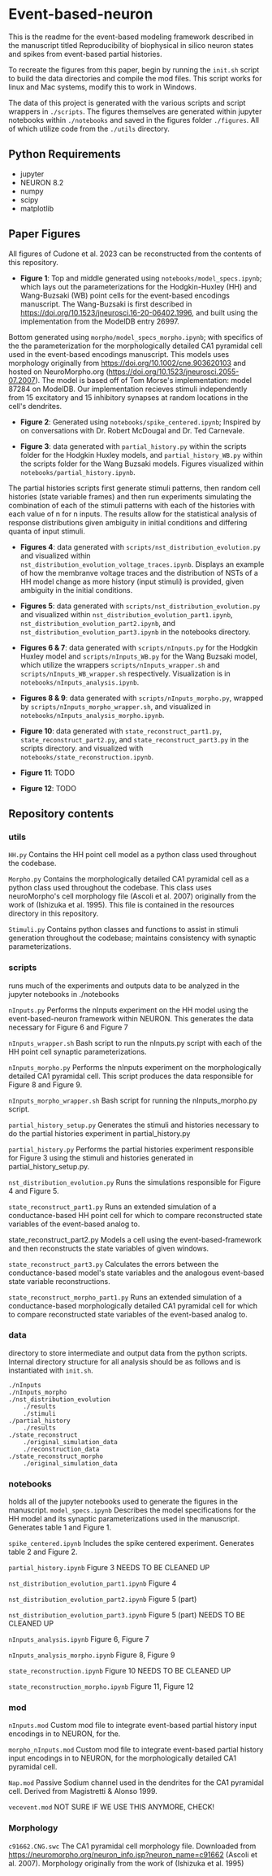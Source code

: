 # Event-based-neuron

This is the readme for the event-based modeling framework described in the manuscript titled 
Reproducibility of biophysical in silico neuron states and spikes from event-based partial histories.

To recreate the figures from this paper, begin by running the `init.sh` script to build the data directories and compile 
the mod files.
This script works for linux and Mac systems, modify this to work in Windows.

The data of this project is generated with the various scripts and script wrappers in `./scripts`. The figures themselves 
are generated within jupyter notebooks within `./notebooks` and saved in the figures folder `./figures`. All of which 
utilize code from the `./utils` directory.

## Python Requirements
- jupyter
- NEURON 8.2
- numpy
- scipy
- matplotlib


## Paper Figures
All figures of Cudone et al. 2023 can be reconstructed from the contents of this repository. 

- **Figure 1**: Top and middle generated using `notebooks/model_specs.ipynb`; which lays out the parameterizations for the Hodgkin-Huxley (HH) and Wang-Buzsaki (WB) point cells for the event-based encodings manuscript. The Wang-Buzsaki is first described in https://doi.org/10.1523/jneurosci.16-20-06402.1996, and built using the implementation from the ModelDB entry 26997.

Bottom generated using `morpho/model_specs_morpho.ipynb`; with specifics of the the parameterization for the morphologically detailed CA1 pyramidal cell used in the event-based encodings manuscript. This models uses morphology originally from https://doi.org/10.1002/cne.903620103 and hosted on NeuroMorpho.org (https://doi.org/10.1523/jneurosci.2055-07.2007). The model is based off of Tom Morse's implementation: model 87284 on ModelDB. Our implementation recieves stimuli independently from 15 excitatory and 15 inhibitory synapses at random locations in the cell's dendrites. 

- **Figure 2**: Generated using `notebooks/spike_centered.ipynb`; Inspired by on conversations with Dr. Robert McDougal and Dr. Ted Carnevale.

- **Figure 3**: data generated with `partial_history.py` within the scripts folder for the 
Hodgkin Huxley models, and `partial_history_WB.py` within the scripts folder for the 
Wang Buzsaki models. Figures visualized within `notebooks/partial_history.ipynb`.

The partial histories scripts first generate stimuli patterns, then random cell histories (state variable frames) and then run experiments simulating the combination of each of the stimuli patterns with each of the histories with each value of n for n inputs. The results allow for the statistical analysis of response distributions given ambiguity in initial conditions and differing quanta of input stimuli. 

- **Figures 4**: data generated with `scripts/nst_distribution_evolution.py` and visualized within `nst_distribution_evolution_voltage_traces.ipynb`. Displays an example of how the membranve voltage traces and the distribution of NSTs of a HH model change as more history (input stimuli) is provided, given ambiguity in the initial conditions.

- **Figures 5**: data generated with `scripts/nst_distribution_evolution.py` and visualized within 
`nst_distribution_evolution_part1.ipynb`, `nst_distribution_evolution_part2.ipynb`, and 
`nst_distribution_evolution_part3.ipynb` in the notebooks directory.

- **Figures 6 & 7**: data generated with `scripts/nInputs.py` for the Hodgkin Huxley model and `scripts/nInputs_WB.py` for 
the Wang Buzsaki model, which utilize the wrappers `scripts/nInputs_wrapper.sh` and `scripts/nInputs_WB_wrapper.sh` 
respectively. Visualization is in `notebooks/nInputs_analysis.ipynb`.

- **Figures 8 & 9**: data generated with `scripts/nInputs_morpho.py`, wrapped by `scripts/nInputs_morpho_wrapper.sh`, and 
visualized in `notebooks/nInputs_analysis_morpho.ipynb`.

- **Figure 10**: data generated with `state_reconstruct_part1.py`, `state_reconstruct_part2.py`, and 
`state_reconstruct_part3.py` in the scripts directory. and visualized with `notebooks/state_reconstruction.ipynb`.

- **Figure 11**: TODO

- **Figure 12**: TODO

## Repository contents

### utils 
`HH.py`
Contains the HH point cell model as a python class used throughout the codebase.

`Morpho.py`
Contains the morphologically detailed CA1 pyramidal cell as a python class used throughout the codebase. This class uses neuroMorpho's cell morphology file (Ascoli et al. 2007) originally from the work of (Ishizuka et al. 1995). This file is contained in the resources directory in this repository. 

`Stimuli.py`
Contains python classes and functions to assist in stimuli generation throughout the codebase; maintains consistency with synaptic parameterizations. 


### scripts
runs much of the experiments and outputs data to be analyzed in the jupyter notebooks in ./notebooks

`nInputs.py`
Performs the nInputs experiment on the HH model using the event-based-neuron framework within NEURON. 
This generates the data necessary for Figure 6 and Figure 7
    
`nInputs_wrapper.sh`
Bash script to run the nInputs.py script with each of the HH point cell synaptic parameterizations. 

`nInputs_morpho.py`
Performs the nInputs experiment on the morphologically detailed CA1 pyramidal cell. This script produces the 
data responsible for Figure 8 and Figure 9.
        
`nInputs_morpho_wrapper.sh`
Bash script for running the nInputs_morpho.py script. 

`partial_history_setup.py`
Generates the stimuli and histories necessary to do the partial histories experiment in partial_history.py

`partial_history.py`
Performs the partial histories experiment responsible for Figure 3 using the stimuli and histories generated in partial_history_setup.py.
    
`nst_distribution_evolution.py`
Runs the simulations responsible for Figure 4 and Figure 5. 
    
`state_reconstruct_part1.py`
Runs an extended simulation of a conductance-based HH point cell for which to compare reconstructed state variables of the event-based analog to. 

state_reconstruct_part2.py
Models a cell using the event-based-framework and then reconstructs the state variables of given windows. 

`state_reconstruct_part3.py`
Calculates the errors between the conductance-based model's state variables and the analogous event-based state variable reconstructions. 

`state_reconstruct_morpho_part1.py`
Runs an extended simulation of a conductance-based morphologically detailed CA1 pyramidal cell for which to compare reconstructed state variables of the event-based analog to. 
        
    
### data
directory to store intermediate and output data from the python scripts. Internal directory structure for all analysis 
should be as follows and is instantiated with `init.sh`.
    
    ./nInputs
    ./nInputs_morpho
    ./nst_distribution_evolution
        ./results
        ./stimuli
    ./partial_history
        ./results
    ./state_reconstruct
        ./original_simulation_data
        ./reconstruction_data
    ./state_reconstruct_morpho
        ./original_simulation_data
    
        

### notebooks
holds all of the jupyter notebooks used to generate the figures in the manuscript.
`model_specs.ipynb`
Describes the model specifications for the HH model and its synaptic parameterizations used in the manuscript. 
Generates table 1 and Figure 1.
    
`spike_centered.ipynb`
Includes the spike centered experiment. Generates table 2 and Figure 2.

`partial_history.ipynb`
Figure 3
NEEDS TO BE CLEANED UP

`nst_distribution_evolution_part1.ipynb`
Figure 4

`nst_distribution_evolution_part2.ipynb`
Figure 5 (part)

`nst_distribution_evolution_part3.ipynb`
Figure 5 (part)
NEEDS TO BE CLEANED UP

`nInputs_analysis.ipynb`
Figure 6, Figure 7

`nInputs_analysis_morpho.ipynb`
Figure 8, Figure 9

`state_reconstruction.ipynb`
Figure 10
NEEDS TO BE CLEANED UP

`state_reconstruction_morpho.ipynb`
Figure 11, Figure 12
        
        
### mod
`nInputs.mod`
Custom mod file to integrate event-based partial history input encodings in to NEURON, for the.

`morpho_nInputs.mod`
Custom mod file to integrate event-based partial history input encodings in to NEURON, for the morphologically detailed CA1 pyramidal cell.

`Nap.mod`
Passive Sodium channel used in the dendrites for the CA1 pyramidal cell. Derived from Magistretti & Alonso 1999.

`vecevent.mod`
NOT SURE IF WE USE THIS ANYMORE, CHECK!



### Morphology
`c91662.CNG.swc`
The CA1 pyramidal cell morphology file. Downloaded from https://neuromorpho.org/neuron_info.jsp?neuron_name=c91662 (Ascoli et al. 2007). Morphology originally from the work of (Ishizuka et al. 1995)
    
        
    
    
